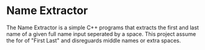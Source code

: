 # Name Extractor

The Name Extractor is a simple C++ programs that extracts the first and last name of a given full name input seperated by a space. This project assume the for of "First Last" and disreguards middle names or extra spaces.
